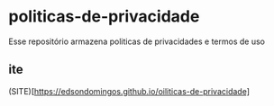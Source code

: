 # politicas-de-privacidade
Esse repositório armazena politicas de privacidades e termos de uso

## ite
(SITE)[https://edsondomingos.github.io/oiliticas-de-privacidade]